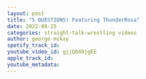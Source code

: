 ```yaml
---
layout: post
title: "5 QUESTIONS! Featuring ThunderRosa"
date: 2022-09-25
categories: straight-talk-wrestling videos
author: george-mckay
spotify_track_id: 
youtube_video_id: gjjQ049jgEE
apple_track_id: 
youtube_metadata: 
---
```


